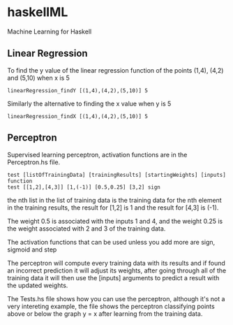 # haskellML
Machine Learning for Haskell

## Linear Regression

To find the y value of the linear regression function of the points (1,4), (4,2) and (5,10) when x is 5

```
linearRegression_findY [(1,4),(4,2),(5,10)] 5
```

Similarly the alternative to finding the x value when y is 5

```
linearRegression_findX [(1,4),(4,2),(5,10)] 5
```

## Perceptron

Supervised learning perceptron, activation functions are in the Perceptron.hs file.

```
test [listOfTrainingData] [trainingResults] [startingWeights] [inputs] function
test [[1,2],[4,3]] [1,(-1)] [0.5,0.25] [3,2] sign
```

the nth list in the list of training data is the training data for the nth element in the training results, the result for [1,2] is 1 and the result for [4,3] is (-1).

The weight 0.5 is associated with the inputs 1 and 4, and the weight 0.25 is the weight associated with 2 and 3 of the training data.

The activation functions that can be used unless you add more are sign, sigmoid and step

The perceptron will compute every training data with its results and if found an incorrect prediction it will adjust its weights, after going through all of the training data it will then use the [inputs] arguments to predict a result with the updated weights.

The Tests.hs file shows how you can use the perceptron, although it's not a very intereting example, the file shows the perceptron classifying points above or below the graph y = x after learning from the training data.
